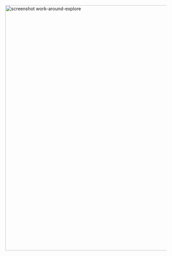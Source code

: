 <img width="765" alt="screenshot  work-around-explore" src="https://github.com/m-grande/work-around-explorer/assets/125394826/52ded82c-1288-4efc-a504-fc71f5c36498">

